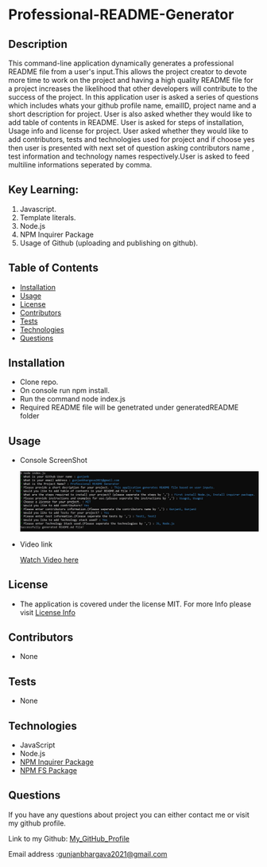 # Professional-README-Generator

## Description

This command-line application dynamically generates a professional README file from a user's input.This allows the project creator to devote more time to work on the project and having a high quality README file for a project increases the likelihood that other developers will contribute to the success of the project.
In this application user is asked a series of questions which includes whats your github profile name, emailID, project name and a short description for project. User is also asked whether they would like to add table of contents in README. User is asked for steps of installation, Usage info and license for project. User asked whether they would like to add contributors, tests and technologies used for project and if choose yes then user is presented with next set of question asking contributors name , test information and technology names respectively.User is asked to feed multiline informations seperated by comma.

## Key Learning:

1. Javascript.
2. Template literals.
3. Node.js
4. NPM Inquirer Package
5. Usage of Github (uploading and publishing on github).

## Table of Contents

- [Installation](#Installation)
- [Usage](#Usage)
- [License](#License)
- [Contributors](#Contributors)
- [Tests](#Tests)
- [Technologies](#Technologies)
- [Questions](#Questions)

## Installation

- Clone repo.
- On console run npm install.
- Run the command node index.js
- Required README file will be genetrated under generatedREADME folder

## Usage

- Console ScreenShot

  ![CLI](./images/snapshotofterminal.jpg)

- Video link

  [Watch Video here](https://drive.google.com/file/d/1uDdgXtsE7DYf_5vnGA2TK21qstSY4t-H/view)

## License

- The application is covered under the license MIT. For more Info please visit [License Info](https://opensource.org/licenses/MIT)

## Contributors

- None

## Tests

- None

## Technologies

- JavaScript
- Node.js
- [NPM Inquirer Package](https://www.npmjs.com/package/inquirer)
- [NPM FS Package](https://www.npmjs.com/package/fs)

## Questions

If you have any questions about project you can either contact me or visit my github profile.

Link to my Github: [My_GitHub_Profile](https://github.com/gunjanb)

Email address :[gunjanbhargava2021@gmail.com](mailto:gunjanbhargava2021@gmail.com)
